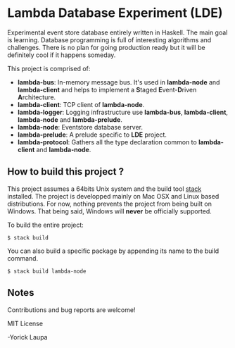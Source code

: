 # Lambda Database Experiment (LDE)

Experimental event store database entirely written in Haskell. The main goal is learning. Database programming is full of interesting algorithms and challenges. There is no plan for going production ready but it will be definitely cool if
it happens someday.

This project is comprised of:
* **lambda-bus**: In-memory message bus. It's used in **lambda-node** and **lambda-client** and helps to implement a **S**taged **E**vent-**D**riven **A**rchitecture.
* **lambda-client**: TCP client of **lambda-node**.
* **lambda-logger**: Logging infrastructure use **lambda-bus**, **lambda-client**, **lambda-node** and **lambda-prelude**.
* **lambda-node**: Eventstore database server.
* **lambda-prelude**: A prelude specific to **LDE** project.
* **lambda-protocol**: Gathers all the type declaration common to **lambda-client** and **lambda-node**.

## How to build this project ?

This project assumes a 64bits Unix system and the build tool [stack][] installed. The project is developped mainly on Mac OSX and Linux based distributions. For now, nothing prevents the project from being built on Windows. That being said, Windows will **never** be officially supported.

To build the entire project:

```
$ stack build
```

You can also build a specific package by appending its name to the build command.

```
$ stack build lambda-node
```

## Notes

Contributions and bug reports are welcome!

MIT License

-Yorick Laupa

[stack]: http://haskellstack.org
